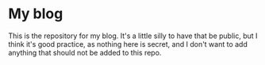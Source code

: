 # My blog

This is the repository for my blog. It's a little silly to have that be public,
but I think it's good practice, as nothing here is secret, and I don't want to
add anything that should not be added to this repo.

